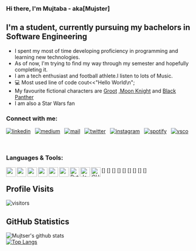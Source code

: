 
<br />

### Hi there, I'm Mujtaba - aka[Mujster]

## I'm a student, currently pursuing my bachelors in Software Engineering
- I spent my most of time developing proficiency in programming and learning new technologies.
- As of now, I'm trying to find my way through my semester and hopefully completing it. 
- I am a tech enthusiast and football athlete.I listen to lots of Music.
- 💻 Most used line of code cout<<"Hello World\n"; 
- My favourite fictional characters are <a href="https://marvelcinematicuniverse.fandom.com/wiki/Groot">Groot</a> <a href="https://marvelcinematicuniverse.fandom.com/wiki/Moon_Knight_(TV_series)">,Moon Knight</a> and <a href="https://marvelcinematicuniverse.fandom.com/wiki/Black_Panther">Black Panther</a>
- I am also a Star Wars fan

### Connect with me: 
[![linkedin](https://img.shields.io/badge/-LinkedIn-05122A?style=flat&logo=linkedin)](https://linkedin.com/in/mmujtabaahmad15)&nbsp;&nbsp;
[![medium](https://img.shields.io/badge/-Medium-05122A?style=flat&logo=medium)](https://medium.com/@mmujtabach1234)&nbsp;&nbsp;
[![mail](https://img.shields.io/badge/-Mail-05122A?style=flat&logo=mail)](https://mail.google.com/mail/?view=cm&fs=1&to=mmujtaba.ahmad@protonmail.com&su=Info-Query)&nbsp;&nbsp;
[![twitter](https://img.shields.io/badge/-Twitter-05122A?style=flat&logo=twitter)](https://twitter.com/Mujtaba53135111)&nbsp;&nbsp;
[![instagram](https://img.shields.io/badge/-Instagram-05122A?style=flat&logo=instagram)]( https://www.instagram.com/mmujtaba.ahmad/)&nbsp;&nbsp;
[![spotify](https://img.shields.io/badge/-Spotify-05122A?style=flat&logo=spotify)]( https://open.spotify.com/playlist/4gZXGFetbd5OjqbqpQVcKV?si=2181f09f4992457a)&nbsp;&nbsp;
[![vsco](https://img.shields.io/badge/-Vsco-05122A?style=flat&logo=vsco)](https://vsco.co/mujtaba-ahmad/gallery)

<br />

### Languages & Tools:

[<img align="left" width="26px" src="https://seeklogo.com/images/V/visual-studio-code-logo-43C3AC9C08-seeklogo.com.png" />]
[<img align="left" width="26px" src="https://w7.pngwing.com/pngs/192/492/png-transparent-git-bash-hd-logo-thumbnail.png"/>]
[<img align="left" width="26px" src="https://cdn-icons-png.flaticon.com/512/25/25231.png"/>] 
[<img align="left" width="26px" src="https://e7.pngegg.com/pngimages/46/626/png-clipart-c-logo-the-c-programming-language-computer-icons-computer-programming-source-code-programming-miscellaneous-template.png"/>]
[<img align="left" width="26px" src="https://upload.wikimedia.org/wikipedia/commons/1/19/C_Logo.png"/>]
[<img align="left" width="26px" src="https://cdn4.vectorstock.com/i/1000x1000/40/18/outline-object-oriented-programming-icon-isolated-vector-28254018.jpg"/>]
[<img align="left" alt="Python" width="26px" src="https://upload.wikimedia.org/wikipedia/commons/thumb/c/c3/Python-logo-notext.svg/1200px-Python-logo-notext.svg.png"/>]
[<img align="left" alt="Java" width="26px" src="https://brandslogos.com/wp-content/uploads/images/large/java-logo-1.png"/>]
[<img align="left" alt="GUI " width="26px" src="https://www.pngitem.com/pimgs/m/11-119853_transparent-gui-png-uikit-logo-png-png-download.png"/>]
## <strong>Profile Visits </strong>
![visitors](https://visitor-badge.glitch.me/badge?page_id=Mujster.Mujster) 
<br />
## GitHub Statistics
![Mujtser's github stats](https://github-readme-stats.vercel.app/api?username=Mujster&hide=issues,contribs&count_private=true&layout=compact&theme=cobalt)
<br />
[![Top Langs](https://github-readme-stats.vercel.app/api/top-langs/?username=Mujster&langs_count=10&layout=compact&theme=cobalt)](https://github.com/anuraghazra/github-readme-stats)
<br />

[twitter]: https://twitter.com/Mujtaba53135111 
[linkedin]: https://linkedin.com/in/mmujtabaahmad15
[instagram]: https://www.instagram.com/mmujtaba.ahmad/
[gmail]: https://mail.google.com/mail/?view=cm&fs=1&to=mmujtaba.ahmad@protonmail.com&su=Info-Query
[spotify]: https://open.spotify.com/playlist/4gZXGFetbd5OjqbqpQVcKV?si=2181f09f4992457a
[medium]:https://medium.com/@mmujtabach1234
